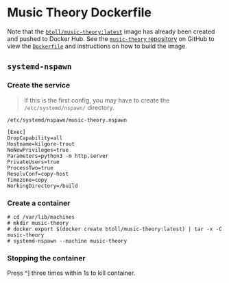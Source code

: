# Music Theory Dockerfile

Note that the [`btoll/music-theory:latest`] image has already been created and pushed to Docker Hub.  See the [`music-theory` repository] on GitHub to view the [`Dockerfile`] and instructions on how to build the image.

## `systemd-nspawn`

### Create the service

> If this is the first config, you may have to create the `/etc/systemd/nspawn/` directory.

`/etc/systemd/nspawn/music-theory.nspawn`

```
[Exec]
DropCapability=all
Hostname=kilgore-trout
NoNewPrivileges=true
Parameters=python3 -m http.server
PrivateUsers=true
ProcessTwo=true
ResolvConf=copy-host
Timezone=copy
WorkingDirectory=/build

```

### Create a container

```
# cd /var/lib/machines
# mkdir music-theory
# docker export $(docker create btoll/music-theory:latest) | tar -x -C music-theory
# systemd-nspawn --machine music-theory
```

### Stopping the container

Press ^] three times within 1s to kill container.

[`btoll/music-theory:latest`]: https://hub.docker.com/r/btoll/music-theory
[`music-theory` repository]: https://github.com/btoll/music-theory
[`Dockerfile`]: https://github.com/btoll/music-theory/blob/master/Dockerfile

